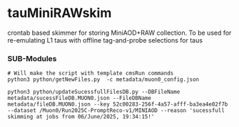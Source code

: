 # tauMiniRAWskim
crontab based skimmer for storing MiniAOD+RAW collection. To be used for re-emulating L1 taus with offline tag-and-probe selections for taus

### SUB-Modules
```
# Will make the script with template cmsRun commands
python3 python/getNewFiles.py  -c metadata/muon0_config.json
```
```
python3 python/updateSucessfullFilesDB.py --DBFileName metadata/sucessFileDB.MUON0.json --FileDBName metadata/fileDB.MUON0.json --key 52c00283-256f-4a57-afff-ba3ea4e02f7b --dataset /Muon0/Run2025C-PromptReco-v1/MINIAOD --reason 'sucessfull skimming at jobs from 06/June/2025, 19:34:15!'
```
